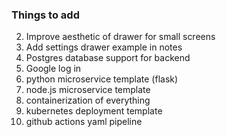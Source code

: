 ### Things to add

2. Improve aesthetic of drawer for small screens
3. Add settings drawer example in notes
4. Postgres database support for backend
5. Google log in
6. python microservice template (flask)
7. node.js microservice template 
8. containerization of everything
9. kubernetes deployment template
10. github actions yaml pipeline